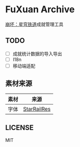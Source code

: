 # FuXuan Archive

[崩坏：星穹铁道](https://sr.mihoyo.com/)成就管理工具

## TODO

- [ ] 成就统计数据的导入导出
- [ ] I18n
- [ ] 移动端适配

## 素材来源

| 素材 | 来源 |
| --- | --- |
| 字体 | [StarRailRes](https://github.com/Mar-7th/StarRailRes) |

## LICENSE

MIT
